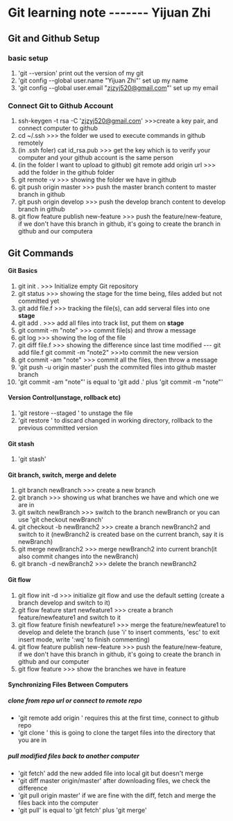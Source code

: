 # Git learning note ------- Yijuan Zhi

## Git and Github Setup

### basic setup
1. 'git --version' print out the version of my git
2. 'git config --global user.name "Yijuan Zhi"' set up my name
3. 'git config --global user.email "zjzyj520@gmail.com"' set up my email

### Connect Git to Github Account
1. ssh-keygen -t rsa -C 'zjzyj520@gmail.com' >>>create a key pair, and connect computer to github
2. cd ~/.ssh >>> the folder we used to execute commands in github remotely
3. (in .ssh foler) cat id_rsa.pub >>> get the key which is to verify your computer and your github account is the same person
4. (in the folder I want to upload to github) git remote add origin url >>> add the folder in the github folder
5. git remote -v >>> showing the folder we have in github
6. git push origin master >>> push the master branch content to master branch in github
7. git push origin develop >>> push the develop branch content to develop branch in github
8. git flow feature publish new-feature >>> push the feature/new-feature, if we don't have this branch in github, it's going to create the branch in github and our computera
   

## Git Commands

#### Git Basics
1. git init . >>> Initialize empty Git repository
2. git status >>> showing the stage for the time being, files added but not committed yet
3. git add file.f >>> tracking the file(s), can add serveral files into one **stage**
4. git add . >>> add all files into track list, put them on **stage**
5. git commit -m "note" >>> commit file(s) and throw a message
6. git log >>> showing the log of the file
7. git diff file.f >>> showing the difference since last time modified --- git add file.f git commit -m "note2" >>>to commit the new version
8. git commit -am "note" >>> commit all the files, then throw a message
9. 'git push -u origin master' push the commited files into github master branch
10. 'git commit -am "note"' is equal to 'git add .' plus 'git commit -m "note"'

#### Version Control(unstage, rollback etc)
1. 'git restore --staged <file>' to unstage the file
2. 'git restore <file>' to discard changed in working directory, rollback to the previous committed version


#### Git stash
1. 'git stash' 

#### Git branch, switch, merge and delete
1. git branch newBranch >>> create a new branch
2. git branch >>> showing us what branches we have and which one we are in
3. git switch newBranch >>> switch to the branch newBranch or you can use 'git checkout newBranch'
4. git checkout -b newBranch2 >>> create a branch newBranch2 and switch to it (newBranch2 is created base on the current branch, say it is newBranch)
5. git merge newBranch2 >>> merge newBranch2 into current branch(it also commit changes into the newBranch)
6. git branch -d newBranch2 >>> delete the branch newBranch2

#### Git flow
1. git flow init -d >>> initialize git flow and use the default setting (create a branch develop and switch to it)
2. git flow feature start newfeature1 >>> create a branch feature/newfeature1 and switch to it
3. git flow feature finish newfeature1 >>> merge the feature/newfeature1 to develop and delete the branch (use 'i' to insert comments, 'esc' to exit insert mode, write ':wq' to finish commenting)
4. git flow feature publish new-feature >>> push the feature/new-feature, if we don't have this branch in github, it's going to create the branch in github and our computer
5. git flow feature >>> show the branches we have in feature

#### Synchronizing Files Between Computers

##### clone from repo url or connect to remote repo
- 'git remote add origin <url>' requires this at the first time, connect to github repo
- 'git clone <url>' this is going to clone the target files into the directory that you are in

##### pull modified files back to another computer
- 'git fetch' add the new added file into local git but doesn't merge
- 'git diff master origin/master' after downloading files, we check the difference
- 'git pull origin master' if we are fine with the diff, fetch and merge the files back into the computer
- 'git pull' is equal to 'git fetch' plus 'git merge'
